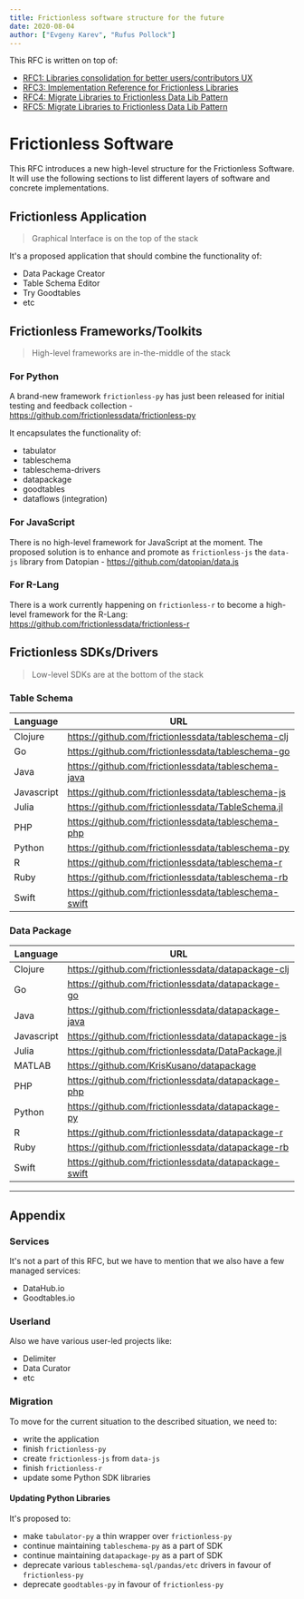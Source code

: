 ```yaml
---
title: Frictionless software structure for the future
date: 2020-08-04
author: ["Evgeny Karev", "Rufus Pollock"]
---
```


This RFC is written on top of:
- [RFC1: Libraries consolidation for better users/contributors UX](./0001-library-consolidation.md)
- [RFC3: Implementation Reference for Frictionless Libraries](./0003-library-implementation-reference.md)
- [RFC4: Migrate Libraries to Frictionless Data Lib Pattern](./0004-frictionless-data-lib-pattern.md)
- [RFC5: Migrate Libraries to Frictionless Data Lib Pattern](./0005-migrate-libraries-to-frictionless-data-lib-pattern.md)

# Frictionless Software

This RFC introduces a new high-level structure for the Frictionless Software. It will use the following sections to list different layers of software and concrete implementations.

## Frictionless Application

> Graphical Interface is on the top of the stack

It's a proposed application that should combine the functionality of:
- Data Package Creator
- Table Schema Editor
- Try Goodtables
- etc

## Frictionless Frameworks/Toolkits

> High-level frameworks are in-the-middle of the stack

### For Python

A brand-new framework `frictionless-py` has just been released for initial testing and feedback collection - https://github.com/frictionlessdata/frictionless-py

It encapsulates the functionality of:
- tabulator
- tableschema
- tableschema-drivers
- datapackage
- goodtables
- dataflows (integration)

### For JavaScript

There is no high-level framework for JavaScript at the moment. The proposed solution is to enhance and promote as `frictionless-js` the `data-js` library from Datopian - https://github.com/datopian/data.js

### For R-Lang

There is a work currently happening on `frictionless-r` to become a high-level framework for the R-Lang: https://github.com/frictionlessdata/frictionless-r

## Frictionless SDKs/Drivers

> Low-level SDKs are at the bottom of the stack

### Table Schema

| Language | URL |
|----------|-----|
| Clojure | https://github.com/frictionlessdata/tableschema-clj |
| Go | https://github.com/frictionlessdata/tableschema-go |
| Java | https://github.com/frictionlessdata/tableschema-java |
| Javascript | https://github.com/frictionlessdata/tableschema-js |
| Julia | https://github.com/frictionlessdata/TableSchema.jl |
| PHP | https://github.com/frictionlessdata/tableschema-php |
| Python | https://github.com/frictionlessdata/tableschema-py |
| R | https://github.com/frictionlessdata/tableschema-r |
| Ruby | https://github.com/frictionlessdata/tableschema-rb |
| Swift | https://github.com/frictionlessdata/tableschema-swift |

### Data Package

| Language | URL |
|----------|-----|
| Clojure | https://github.com/frictionlessdata/datapackage-clj |
| Go | https://github.com/frictionlessdata/datapackage-go |
| Java | https://github.com/frictionlessdata/datapackage-java |
| Javascript | https://github.com/frictionlessdata/datapackage-js |
| Julia | https://github.com/frictionlessdata/DataPackage.jl |
| MATLAB | https://github.com/KrisKusano/datapackage |
| PHP | https://github.com/frictionlessdata/datapackage-php |
| Python | https://github.com/frictionlessdata/datapackage-py |
| R | https://github.com/frictionlessdata/datapackage-r |
| Ruby | https://github.com/frictionlessdata/datapackage-rb |
| Swift | https://github.com/frictionlessdata/datapackage-swift |

---

## Appendix

### Services

It's not a part of this RFC, but we have to mention that we also have a few managed services:
- DataHub.io
- Goodtables.io

### Userland

Also we have various user-led projects like:
- Delimiter
- Data Curator
- etc

### Migration

To move for the current situation to the described situation, we need to:
- write the application
- finish `frictionless-py`
- create `frictionless-js` from `data-js`
- finish `frictionless-r`
- update some Python SDK libraries

#### Updating Python Libraries

It's proposed to:
- make `tabulator-py` a thin wrapper over `frictionless-py`
- continue maintaining `tableschema-py` as a part of SDK
- continue maintaining `datapackage-py` as a part of SDK
- deprecate various `tableschema-sql/pandas/etc` drivers in favour of `frictionless-py`
- deprecate `goodtables-py` in favour of `frictionless-py`
